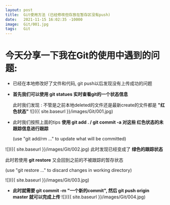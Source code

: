 ```yaml
---
layout: post
title:  Git使用方法 (已经修改但存放在暂存区没有push)
date:   2021-11-15 16:02:35 -10000
image:  Git/001.jpg
tags:   Git
---
```


# 今天分享一下我在Git的使用中遇到的问题:
* 已经在本地修改好了文件和代码, git push以后发现没有上传成功的问题

* __首先我们可以使用 git statues 实时查看git的一个状态信息__

    此时我们发现 : 不管是之前本地deleted的文件还是最新create的文件都是 __"红色状态"__
![]({{ site.baseurl }}/images/Git/001.jpg)

* 此时我们按照上面的tips
    __使用 git add . / git commit -a 对这些 红色状态的未跟踪信息进行跟踪__ 
    
    (use "git add/rm <file>..." to update what will be committed)

![]({{ site.baseurl }}/images/Git/002.jpg)
    此时发现已经变成了 __绿色的跟踪状态__

  此时若使用 __git restore__ 又会回到之前的不被跟踪的暂存状态

  (use "git restore <file>..." to discard changes in working directory)

![]({{ site.baseurl }}/images/Git/003.jpg)

* __此时就需要 git commit -m "一个新的commit", 然后 git push origin master 就可以完成上传__
![]({{ site.baseurl }}/images/Git/004.jpg)
